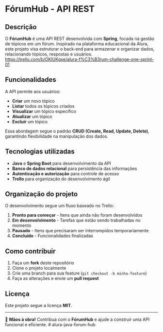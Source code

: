 # FórumHub - API REST

## Descrição
O **FórumHub** é uma API REST desenvolvida com **Spring**, focada na gestão de tópicos em um fórum. Inspirado na plataforma educacional da Alura, este projeto visa estruturar o back-end para armazenar e organizar dados, relacionando tópicos, respostas e usuários.
https://trello.com/b/OKIUKgxe/alura-f%C3%B3rum-challenge-one-sprint-01
## Funcionalidades
A API permite aos usuários:
- **Criar** um novo tópico
- **Listar** todos os tópicos criados
- **Visualizar** um tópico específico
- **Atualizar** um tópico
- **Excluir** um tópico

Essa abordagem segue o padrão **CRUD (Create, Read, Update, Delete)**, garantindo flexibilidade na manipulação dos dados.

## Tecnologias utilizadas
- **Java** e **Spring Boot** para desenvolvimento da API
- **Banco de dados relacional** para persistência das informações
- **Autenticação e autorização** para controle de acesso
- **Trello** para organização do desenvolvimento ágil

## Organização do projeto
O desenvolvimento segue um fluxo baseado no Trello:
1. **Pronto para começar** - Itens que ainda não foram desenvolvidos
2. **Em desenvolvimento** - Tarefas que estão sendo trabalhadas no momento
3. **Pausado** - Itens que precisaram ser interrompidos temporariamente
4. **Concluído** - Funcionalidades finalizadas

## Como contribuir
1. Faça um **fork** deste repositório
2. Clone o projeto localmente
3. Crie uma branch para sua feature (`git checkout -b minha-feature`)
4. Faça as alterações e envie um **pull request**

## Licença
Este projeto segue a licença **MIT**.

---

🚀 **Mãos à obra!** Contribua com o **FórumHub** e ajude a construir uma API funcional e eficiente.
#   a l u r a - j a v a - f o r u m - h u b  
 